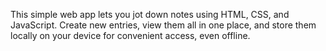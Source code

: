 This simple web app lets you jot down notes using HTML, CSS, and JavaScript. Create new entries, view them all in one place, and store them locally on your device for convenient access, even offline.
